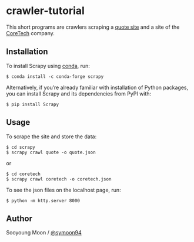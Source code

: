 # crawler-tutorial

This short programs are crawlers scraping a [quote site](http://quotes.toscrape.com/) and a site of the [CoreTech](http://coretech21c.co.kr/) company.


## Installation

To install Scrapy using [conda](https://www.accordbox.com/blog/scrapy-tutorial-4-how-install-scrapy-windows//), run:

    $ conda install -c conda-forge scrapy

Alternatively, if you’re already familiar with installation of Python packages, you can install Scrapy and its dependencies from PyPI with:

    $ pip install Scrapy


## Usage

To scrape the site and store the data:

    $ cd scrapy
    $ scrapy crawl quote -o quote.json

or

    $ cd coretech
    $ scrapy crawl coretech -o coretech.json

To see the json files on the localhost page, run:

    $ python -m http.server 8000


## Author

Sooyoung Moon / [@symoon94](https://www.facebook.com/msy0128) 
